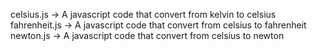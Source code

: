celsius.js -> A javascript code that convert from kelvin to celsius
fahrenheit.js -> A javascript code that convert from celsius to fahrenheit
newton.js -> A javascript code that convert from celsius to newton
